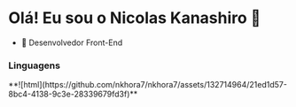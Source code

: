 <h1> Olá! Eu sou o Nicolas Kanashiro 👋 </h1>
<ul> <li>🔭 Desenvolvedor Front-End</li> </ul>

<h3>Linguagens</h1>
**![html](https://github.com/nkhora7/nkhora7/assets/132714964/21ed1d57-8bc4-4138-9c3e-28339679fd3f)**
